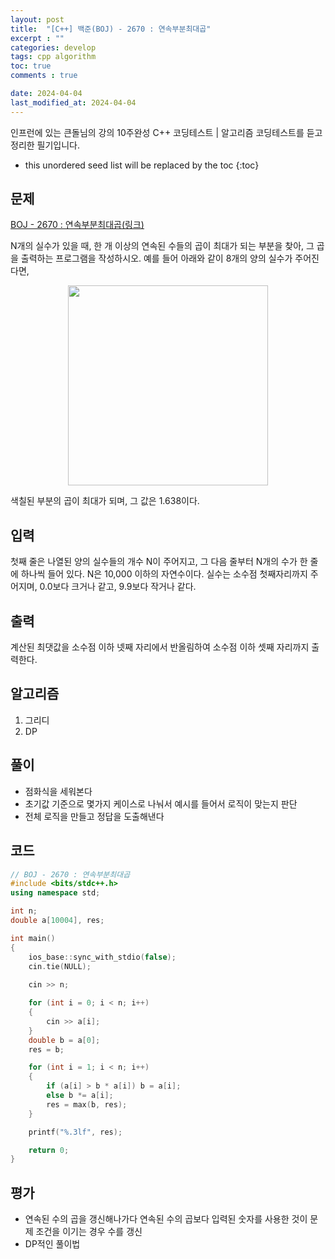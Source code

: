 ```yaml
---
layout: post
title:  "[C++] 백준(BOJ) - 2670 : 연속부분최대곱"
excerpt : ""
categories: develop
tags: cpp algorithm
toc: true
comments : true

date: 2024-04-04
last_modified_at: 2024-04-04
---
```

> <span style="font-size: 80%">
인프런에 있는 큰돌님의 강의 10주완성 C++ 코딩테스트 | 알고리즘 코딩테스트를 듣고 정리한 필기입니다.</span>

<!--more-->

* this unordered seed list will be replaced by the toc
{:toc}

## 문제 

[BOJ - 2670 : 연속부분최대곱(링크)](https://www.acmicpc.net/problem/2670) 

N개의 실수가 있을 때, 한 개 이상의 연속된 수들의 곱이 최대가 되는 부분을 찾아, 그 곱을 출력하는 프로그램을 작성하시오. 예를 들어 아래와 같이 8개의 양의 실수가 주어진다면,

<p align = "center">
	<img src = "https://onlinejudgeimages.s3-ap-northeast-1.amazonaws.com/upload/images/Kr2fhViNP7YfNWrhf77jJeXwsd.png" width = "320">
</p>

색칠된 부분의 곱이 최대가 되며, 그 값은 1.638이다.

## 입력
첫째 줄은 나열된 양의 실수들의 개수 N이 주어지고, 그 다음 줄부터 N개의 수가 한 줄에 하나씩 들어 있다. N은 10,000 이하의 자연수이다. 실수는 소수점 첫째자리까지 주어지며, 0.0보다 크거나 같고, 9.9보다 작거나 같다.

## 출력
계산된 최댓값을 소수점 이하 넷째 자리에서 반올림하여 소수점 이하 셋째 자리까지 출력한다.


## 알고리즘
1. 그리디
2. DP

## 풀이
- 점화식을 세워본다
- 초기값 기준으로 몇가지 케이스로 나눠서 예시를 들어서 로직이 맞는지 판단
- 전체 로직을 만들고 정답을 도출해낸다 

## 코드
```cpp
// BOJ - 2670 : 연속부분최대곱
#include <bits/stdc++.h>
using namespace std;

int n;
double a[10004], res;

int main()
{
	ios_base::sync_with_stdio(false);
	cin.tie(NULL);
	
	cin >> n;

	for (int i = 0; i < n; i++)
	{
		cin >> a[i];
	}
	double b = a[0];
	res = b;

	for (int i = 1; i < n; i++)
	{
		if (a[i] > b * a[i]) b = a[i];
		else b *= a[i];
		res = max(b, res);
	}

	printf("%.3lf", res);

	return 0;
}
```


## 평가  
- 연속된 수의 곱을 갱신해나가다 연속된 수의 곱보다 입력된 숫자를 사용한 것이 문제 조건을 이기는 경우 수를 갱신
- DP적인 풀이법